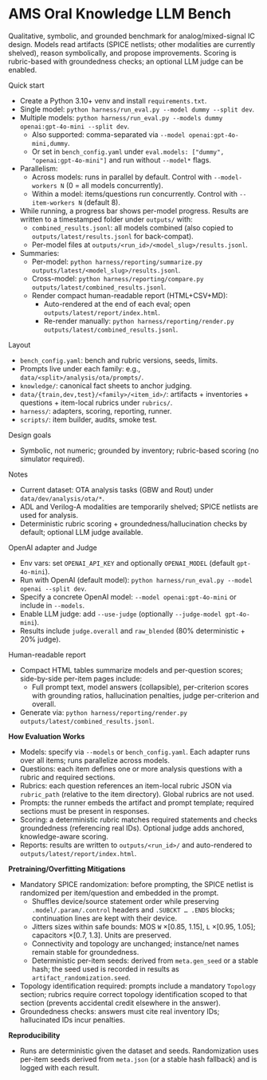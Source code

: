 AMS Oral Knowledge LLM Bench
=================================

Qualitative, symbolic, and grounded benchmark for analog/mixed-signal IC design. Models read artifacts (SPICE netlists; other modalities are currently shelved), reason symbolically, and propose improvements. Scoring is rubric-based with groundedness checks; an optional LLM judge can be enabled.

Quick start
- Create a Python 3.10+ venv and install `requirements.txt`.
- Single model: `python harness/run_eval.py --model dummy --split dev`.
- Multiple models: `python harness/run_eval.py --models dummy openai:gpt-4o-mini --split dev`.
  - Also supported: comma-separated via `--model openai:gpt-4o-mini,dummy`.
  - Or set in `bench_config.yaml` under `eval.models: ["dummy", "openai:gpt-4o-mini"]` and run without `--model*` flags.
- Parallelism:
  - Across models: runs in parallel by default. Control with `--model-workers N` (0 = all models concurrently).
  - Within a model: items/questions run concurrently. Control with `--item-workers N` (default 8).
- While running, a progress bar shows per-model progress. Results are written to a timestamped folder under `outputs/` with:
  - `combined_results.jsonl`: all models combined (also copied to `outputs/latest/results.jsonl` for back-compat).
  - Per-model files at `outputs/<run_id>/<model_slug>/results.jsonl`.
- Summaries:
  - Per-model: `python harness/reporting/summarize.py outputs/latest/<model_slug>/results.jsonl`.
  - Cross-model: `python harness/reporting/compare.py outputs/latest/combined_results.jsonl`.
  - Render compact human-readable report (HTML+CSV+MD):
    - Auto-rendered at the end of each eval; open `outputs/latest/report/index.html`.
    - Re-render manually: `python harness/reporting/render.py outputs/latest/combined_results.jsonl`.

Layout
- `bench_config.yaml`: bench and rubric versions, seeds, limits.
- Prompts live under each family: e.g., `data/<split>/analysis/ota/prompts/`.
- `knowledge/`: canonical fact sheets to anchor judging.
- `data/{train,dev,test}/<family>/<item_id>/`: artifacts + inventories + questions + item-local rubrics under `rubrics/`.
- `harness/`: adapters, scoring, reporting, runner.
- `scripts/`: item builder, audits, smoke test.

Design goals
- Symbolic, not numeric; grounded by inventory; rubric-based scoring (no simulator required).

Notes
- Current dataset: OTA analysis tasks (GBW and Rout) under `data/dev/analysis/ota/*`.
- ADL and Verilog-A modalities are temporarily shelved; SPICE netlists are used for analysis.
- Deterministic rubric scoring + groundedness/hallucination checks by default; optional LLM judge available.

OpenAI adapter and Judge
- Env vars: set `OPENAI_API_KEY` and optionally `OPENAI_MODEL` (default `gpt-4o-mini`).
- Run with OpenAI (default model): `python harness/run_eval.py --model openai --split dev`.
- Specify a concrete OpenAI model: `--model openai:gpt-4o-mini` or include in `--models`.
- Enable LLM judge: add `--use-judge` (optionally `--judge-model gpt-4o-mini`).
- Results include `judge.overall` and `raw_blended` (80% deterministic + 20% judge).

Human-readable report
- Compact HTML tables summarize models and per-question scores; side-by-side per-item pages include:
  - Full prompt text, model answers (collapsible), per-criterion scores with grounding ratios, hallucination penalties, judge per-criterion and overall.
- Generate via: `python harness/reporting/render.py outputs/latest/combined_results.jsonl`.

**How Evaluation Works**
- Models: specify via `--models` or `bench_config.yaml`. Each adapter runs over all items; runs parallelize across models.
- Questions: each item defines one or more analysis questions with a rubric and required sections.
- Rubrics: each question references an item-local rubric JSON via `rubric_path` (relative to the item directory). Global rubrics are not used.
- Prompts: the runner embeds the artifact and prompt template; required sections must be present in responses.
- Scoring: a deterministic rubric matches required statements and checks groundedness (referencing real IDs). Optional judge adds anchored, knowledge-aware scoring.
- Reports: results are written to `outputs/<run_id>/` and auto-rendered to `outputs/latest/report/index.html`.

**Pretraining/Overfitting Mitigations**
- Mandatory SPICE randomization: before prompting, the SPICE netlist is randomized per item/question and embedded in the prompt.
  - Shuffles device/source statement order while preserving `.model/.param/.control` headers and `.SUBCKT … .ENDS` blocks; continuation lines are kept with their device.
  - Jitters sizes within safe bounds: MOS `W` ×[0.85, 1.15], `L` ×[0.95, 1.05]; capacitors ×[0.7, 1.3]. Units are preserved.
  - Connectivity and topology are unchanged; instance/net names remain stable for groundedness.
  - Deterministic per-item seeds: derived from `meta.gen_seed` or a stable hash; the seed used is recorded in results as `artifact_randomization.seed`.
- Topology identification required: prompts include a mandatory `Topology` section; rubrics require correct topology identification scoped to that section (prevents accidental credit elsewhere in the answer).
- Groundedness checks: answers must cite real inventory IDs; hallucinated IDs incur penalties.

**Reproducibility**
- Runs are deterministic given the dataset and seeds. Randomization uses per-item seeds derived from `meta.json` (or a stable hash fallback) and is logged with each result.
